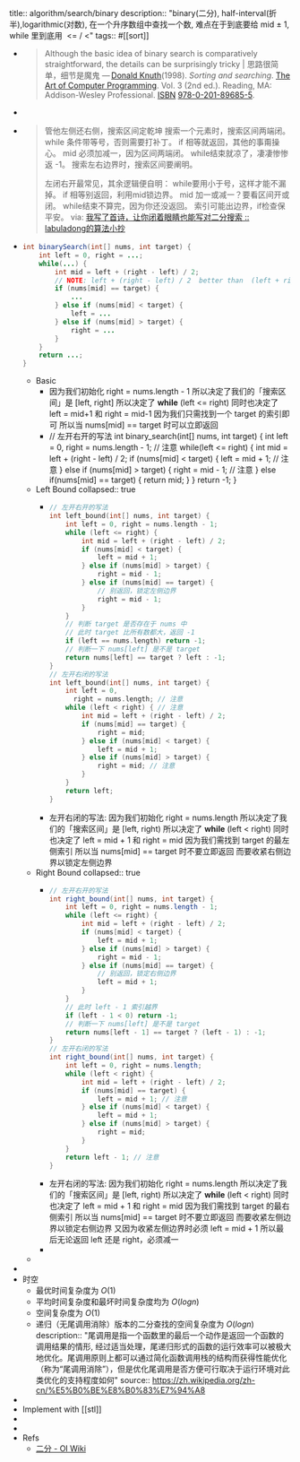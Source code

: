 title:: algorithm/search/binary
description:: "binary(二分), half-interval(折半),logarithmic(对数), 在一个升序数组中查找一个数, 难点在于到底要给 mid ± 1, while 里到底用  <= / <"
tags:: #[[sort]]

- >Although the basic idea of binary search is comparatively straightforward, the details can be surprisingly tricky | 思路很简单，细节是魔鬼
  — [Donald Knuth](https://en.wikipedia.org/wiki/Donald_Knuth)(1998). *Sorting and searching*. [The Art of Computer Programming](https://en.wikipedia.org/wiki/The_Art_of_Computer_Programming). Vol. 3 (2nd ed.). Reading, MA: Addison-Wesley Professional. [ISBN](https://en.wikipedia.org/wiki/ISBN_(identifier)) [978-0-201-89685-5](https://en.wikipedia.org/wiki/Special:BookSources/978-0-201-89685-5).
-
- > 管他左侧还右侧，搜索区间定乾坤
  搜索一个元素时，搜索区间两端闭。
  while 条件带等号，否则需要打补丁。
  if 相等就返回，其他的事甭操心。
  mid 必须加减一，因为区间两端闭。
  while结束就凉了，凄凄惨惨返 -1。
  搜索左右边界时，搜索区间要阐明。
  >
  >左闭右开最常见，其余逻辑便自明：
  while要用小于号，这样才能不漏掉。
  if 相等别返回，利用mid锁边界。
  mid 加一或减一？要看区间开或闭。
  while结束不算完，因为你还没返回。
  索引可能出边界，if检查保平安。
  via: [我写了首诗，让你闭着眼睛也能写对二分搜索 :: labuladong的算法小抄](https://labuladong.github.io/algo/2/20/29/)
- ```java
  int binarySearch(int[] nums, int target) {
      int left = 0, right = ...;
      while(...) {
          int mid = left + (right - left) / 2;
          // NOTE: left + (right - left) / 2  better than  (left + right) / 2
          if (nums[mid] == target) {
              ...
          } else if (nums[mid] < target) {
              left = ...
          } else if (nums[mid] > target) {
              right = ...
          }
      }
      return ...;
  }
  ```
  - Basic
    - 因为我们初始化 right = nums.length - 1
      所以决定了我们的「搜索区间」是 [left, right]
      所以决定了 **while** (left <= right)
      同时也决定了 left = mid+1 和 right = mid-1
      因为我们只需找到一个 target 的索引即可
      所以当 nums[mid] == target 时可以立即返回
    - // 左开右开的写法
      int binary_search(int[] nums, int target) {
          int left = 0,
            right = nums.length - 1; // 注意
          while(left <= right) {
              int mid = left + (right - left) / 2;
              if (nums[mid] < target) {
                  left = mid + 1;   // 注意
              } else if (nums[mid] > target) {
                  right = mid - 1;  // 注意
              } else if(nums[mid] == target) {
                  return mid;
              }
          }
          return -1;
      }
  - Left Bound
    collapsed:: true
    - ```cpp
      // 左开右开的写法
      int left_bound(int[] nums, int target) {
          int left = 0, right = nums.length - 1;
          while (left <= right) {
              int mid = left + (right - left) / 2;
              if (nums[mid] < target) {
                  left = mid + 1;
              } else if (nums[mid] > target) {
                  right = mid - 1;
              } else if (nums[mid] == target) {
                  // 别返回，锁定左侧边界
                  right = mid - 1;
              }
          }
          // 判断 target 是否存在于 nums 中
          // 此时 target 比所有数都大，返回 -1
          if (left == nums.length) return -1;
          // 判断一下 nums[left] 是不是 target
          return nums[left] == target ? left : -1;
      }
      // 左开右闭的写法
      int left_bound(int[] nums, int target) {
          int left = 0,
            right = nums.length; // 注意
          while (left < right) { // 注意
              int mid = left + (right - left) / 2;
              if (nums[mid] == target) {
                  right = mid;
              } else if (nums[mid] < target) {
                  left = mid + 1;
              } else if (nums[mid] > target) {
                  right = mid; // 注意
              }
          }
          return left;
      }
      ```
    - 左开右闭的写法:
      因为我们初始化 right = nums.length
      所以决定了我们的「搜索区间」是 [left, right)
      所以决定了 **while** (left < right)
      同时也决定了 left = mid + 1 和 right = mid
      因为我们需找到 target 的最左侧索引
      所以当 nums[mid] == target 时不要立即返回
      而要收紧右侧边界以锁定左侧边界
  - Right Bound
    collapsed:: true
    - ```java
      // 左开右开的写法
      int right_bound(int[] nums, int target) {
          int left = 0, right = nums.length - 1;
          while (left <= right) {
              int mid = left + (right - left) / 2;
              if (nums[mid] < target) {
                  left = mid + 1;
              } else if (nums[mid] > target) {
                  right = mid - 1;
              } else if (nums[mid] == target) {
                  // 别返回，锁定右侧边界
                  left = mid + 1;
              }
          }
          // 此时 left - 1 索引越界
          if (left - 1 < 0) return -1;
          // 判断一下 nums[left] 是不是 target
          return nums[left - 1] == target ? (left - 1) : -1;
      }
      // 左开右闭的写法
      int right_bound(int[] nums, int target) {
          int left = 0, right = nums.length;
          while (left < right) {
              int mid = left + (right - left) / 2;
              if (nums[mid] == target) {
                  left = mid + 1; // 注意
              } else if (nums[mid] < target) {
                  left = mid + 1;
              } else if (nums[mid] > target) {
                  right = mid;
              }
          }
          return left - 1; // 注意
      }
      ```
    - 左开右闭的写法:
      因为我们初始化 right = nums.length
      所以决定了我们的「搜索区间」是 [left, right)
      所以决定了 **while** (left < right)
      同时也决定了 left = mid + 1 和 right = mid
      因为我们需找到 target 的最右侧索引
      所以当 nums[mid] == target 时不要立即返回
      而要收紧左侧边界以锁定右侧边界
      又因为收紧左侧边界时必须 left = mid + 1
      所以最后无论返回 left 还是 right，必须减一
    -
  -
-
- 时空
  - 最优时间复杂度为 $O(1)$
  - 平均时间复杂度和最坏时间复杂度均为 $O(log n)$
  - 空间复杂度为 $O(1)$
  - 递归（无尾调用消除）版本的二分查找的空间复杂度为 $O(log n)$
    description:: "尾调用是指一个函数里的最后一个动作是返回一个函数的调用结果的情形, 经过适当处理，尾递归形式的函数的运行效率可以被极大地优化。尾调用原则上都可以通过简化函数调用栈的结构而获得性能优化（称为“尾调用消除”），但是优化尾调用是否方便可行取决于运行环境对此类优化的支持程度如何"
    source:: https://zh.wikipedia.org/zh-cn/%E5%B0%BE%E8%B0%83%E7%94%A8
-
- Implement with [[stl]]
-
-
- Refs
  - [二分 - OI Wiki](https://oi-wiki.org/basic/binary/)